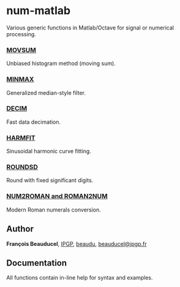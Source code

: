 # num-matlab

Various generic functions in Matlab/Octave for signal or numerical processing.

### [MOVSUM](movsum)
Unbiased histogram method (moving sum).

### [MINMAX](minmax)
Generalized median-style filter.

### [DECIM](decim)
Fast data decimation.

### [HARMFIT](harmfit)
Sinusoidal harmonic curve fitting.

### [ROUNDSD](roundsd)
Round with fixed significant digits.

### [NUM2ROMAN and ROMAN2NUM](https://github.com/beaudu/romanum)
Modern Roman numerals conversion.


## Author
**François Beauducel**, [IPGP](www.ipgp.fr), [beaudu](https://github.com/beaudu), beauducel@ipgp.fr

## Documentation
All functions contain in-line help for syntax and examples.
